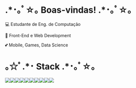 <h1>.*･｡ﾟ☆｡ Boas-vindas! .*･｡ﾟ☆｡</h1>

<p>💻 Estudante de Eng. de Computação</p>
<p>💼 Front-End e Web Development</p>
<p>💕 Mobile, Games, Data Science</p>

<h1> ｡☆ﾟ.*･ Stack .*･｡ﾟ☆｡</h1>

<div>
    <img src="https://img.shields.io/badge/JavaScript-323330?style=for-the-badge&logo=javascript&logoColor=F7DF1E"/><img src="https://img.shields.io/badge/TypeScript-007ACC?style=for-the-badge&logo=typescript&logoColor=white"/><img src="https://img.shields.io/badge/C-00599C?style=for-the-badge&logo=c&logoColor=white"/><img src="https://img.shields.io/badge/React-20232A?style=for-the-badge&logo=react&logoColor=61DAFB"/><img src="https://img.shields.io/badge/React_Native-20232A?style=for-the-badge&logo=react&logoColor=61DAFB"/><img src="https://img.shields.io/badge/Bootstrap-563D7C?style=for-the-badge&logo=bootstrap&logoColor=white"/><img src="https://img.shields.io/badge/Flask-000000?style=for-the-badge&logo=flask&logoColor=white"/><img src="https://img.shields.io/badge/GIT-E44C30?style=for-the-badge&logo=git&logoColor=white"/><img src="https://img.shields.io/badge/Python-14354C?style=for-the-badge&logo=python&logoColor=white"/><img src="https://img.shields.io/badge/Swift-FA7343?style=for-the-badge&logo=swift&logoColor=white"/>
</div>

<!-- um saco separar essas badges te falar viu vai ficar junta mesmo --!>

